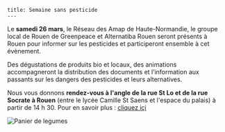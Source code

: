     title: Semaine sans pesticide
    ---
    
Le **samedi 26 mars**, le Réseau des Amap de Haute-Normandie, le groupe local de Rouen de Greenpeace et Alternatiba Rouen seront présents à Rouen pour informer sur les pesticides et participeront ensemble à cet évènement.

Des dégustations de produits bio et locaux, des animations accompagneront la distribution des documents et l’information aux passants sur les dangers des pesticides et leurs alternatives.

Nous vous donnons **rendez-vous à l'angle de la rue St Lo et de la rue Socrate à Rouen** (entre le  lycée Camille St Saens et l'espace du palais) à partir de 14 h 30. 
Pour en savoir plus : [cliquez içi](http://www.semaine-sans-pesticides.fr/events/greenpeace-rouen-le-reseau-des-amap-de-haute-normandie-et-alternatiba-unis-contre-les-pesticides/)

![Panier de legumes](content/events/images/panier.jpg)
    

    